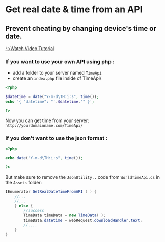 # Get real date & time from an API 
## Prevent cheating by changing device's time or date.

[↪Watch Video Tutorial ](https://www.youtube.com/watch?v=uJK1ajLaq6I)

### If you want to use your own API using php :
- add a folder to your server named `TimeApi` 
- create an `index.php` file inside of TimeApi/ 
```php
<?php

$datetime = date("Y-m-d\TH:i:s", time());
echo '{ "datetime": "'.$datetime.'" }';

?>
```

Now you can get time from your server:
`http://yourdomainname.com/TimeApi/`

### If you don't want to use the json format :
```php
<?php

echo date("Y-m-d\TH:i:s", time());

?>
```
But make sure to remove the `JsonUtility..` code from `WorldTimeApi.cs` in the `Assets` folder:
```c#
IEnumerator GetRealDateTimeFromAPI ( ) {
	//...
	//...
	} else {
		//success
		TimeData timeData = new TimeData( );
		timeData.datetime = webRequest.downloadHandler.text;
		//....
	}
}
```
